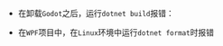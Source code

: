 
- 在卸载`Godot`之后，运行`dotnet build`报错：

- 在`WPF`项目中，在`Linux`环境中运行`dotnet format`时报错

<p id="4F3iYhGiZGb5RwXkwmVcu7">



</p>
